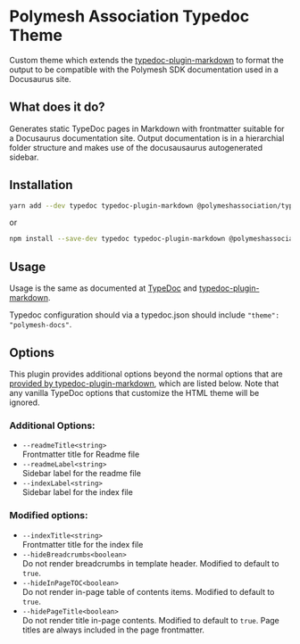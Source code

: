 # Polymesh Association Typedoc Theme

Custom theme which extends the [typedoc-plugin-markdown](https://github.com/tgreyuk/typedoc-plugin-markdown/tree/master/packages/typedoc-plugin-markdown) to format the output to be compatible with the Polymesh SDK documentation used in a Docusaurus site.

## What does it do?

Generates static TypeDoc pages in Markdown with frontmatter suitable for a Docusaurus documentation site. Output documentation is in a hierarchial folder structure and makes use of the docusausaurus autogenerated sidebar.

## Installation

```bash
yarn add --dev typedoc typedoc-plugin-markdown @polymeshassociation/typedoc-theme
```

or

```bash
npm install --save-dev typedoc typedoc-plugin-markdown @polymeshassociation/typedoc-theme
```

## Usage

Usage is the same as documented at [TypeDoc](https://typedoc.org/guides/installation/#command-line-interface) and [typedoc-plugin-markdown](https://github.com/tgreyuk/typedoc-plugin-markdown/tree/master/packages/typedoc-plugin-markdown).

Typedoc configuration should via a typedoc.json should include `"theme": "polymesh-docs"`.

## Options

This plugin provides additional options beyond the normal options that are [provided by typedoc-plugin-markdown](https://github.com/tgreyuk/typedoc-plugin-markdown/tree/master/packages/typedoc-plugin-markdown), which are listed below. Note that any vanilla TypeDoc options that customize the HTML theme will be ignored.

### Additional Options:

- `--readmeTitle<string>`<br>
  Frontmatter title for Readme file
- `--readmeLabel<string>`<br>
  Sidebar label for the readme file
- `--indexLabel<string>`<br>
  Sidebar label for the index file

### Modified options:

- `--indexTitle<string>`<br>
  Frontmatter title for the index file
- `--hideBreadcrumbs<boolean>`<br>
  Do not render breadcrumbs in template header. Modified to default to `true`.
- `--hideInPageTOC<boolean>`<br>
  Do not render in-page table of contents items. Modified to default to `true`.
- `--hidePageTitle<boolean>` <br>
  Do not render title in-page contents. Modified to default to `true`. Page titles are always included in the page frontmatter.
